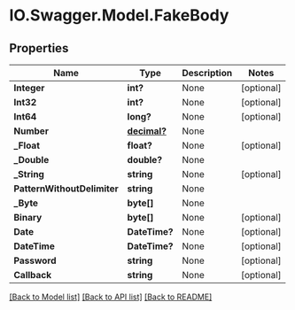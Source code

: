 # IO.Swagger.Model.FakeBody
## Properties

Name | Type | Description | Notes
------------ | ------------- | ------------- | -------------
**Integer** | **int?** | None | [optional] 
**Int32** | **int?** | None | [optional] 
**Int64** | **long?** | None | [optional] 
**Number** | [**decimal?**](BigDecimal.md) | None | 
**_Float** | **float?** | None | [optional] 
**_Double** | **double?** | None | 
**_String** | **string** | None | [optional] 
**PatternWithoutDelimiter** | **string** | None | 
**_Byte** | **byte[]** | None | 
**Binary** | **byte[]** | None | [optional] 
**Date** | **DateTime?** | None | [optional] 
**DateTime** | **DateTime?** | None | [optional] 
**Password** | **string** | None | [optional] 
**Callback** | **string** | None | [optional] 

[[Back to Model list]](../README.md#documentation-for-models) [[Back to API list]](../README.md#documentation-for-api-endpoints) [[Back to README]](../README.md)

